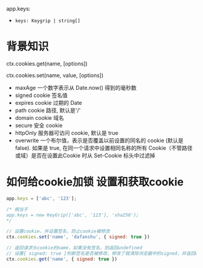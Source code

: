 app.keys:
  - `keys: Keygrip | string[]`

# 背景知识
ctx.cookies.get(name, [options])

ctx.cookies.set(name, value, [options])
  - maxAge  一个数字表示从 Date.now() 得到的毫秒数
  - signed  cookie 签名值
  - expires  cookie 过期的 Date
  - path  cookie 路径, 默认是'/'
  - domain  cookie 域名
  - secure  安全 cookie
  - httpOnly  服务器可访问 cookie, 默认是 true
  - overwrite  一个布尔值，表示是否覆盖以前设置的同名的 cookie (默认是 false). 如果是 true, 在同一个请求中设置相同名称的所有 Cookie（不管路径或域）是否在设置此Cookie 时从 Set-Cookie 标头中过滤掉

# 如何给cookie加锁 设置和获取cookie
```js
app.keys = ['abc', '123'];

/* 相当于
app.keys = new KeyGrip(['abc', '123'], 'sha256');
*/

// 设置cookie，并设置签名，防止cookie被修改
ctx.cookies.set('name', 'dafanshu', { signed: true })

// 返回请求头cookie的name，如果没有签名，则返回undefined
// 设置{ signed: true }判断签名是否被修改，修改了就清除浏览器中的signed，并返回undefined
ctx.cookies.get('name', { signed: true })

```